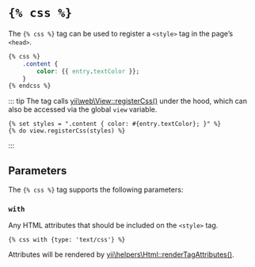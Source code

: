 # `{% css %}`

The `{% css %}` tag can be used to register a `<style>` tag in the page’s `<head>`.

```css
{% css %}
    .content { 
        color: {{ entry.textColor }};
    }
{% endcss %}
```

::: tip
The tag calls [yii\web\View::registerCss()](http://www.yiiframework.com/doc-2.0/yii-web-view.html#registerCss()-detail) under the hood, which can also be accessed via the global `view` variable.

```twig
{% set styles = ".content { color: #{entry.textColor}; }" %}
{% do view.registerCss(styles) %}
```
::: 

## Parameters

The `{% css %}` tag supports the following parameters:

### `with`

Any HTML attributes that should be included on the `<style>` tag.

```twig
{% css with {type: 'text/css'} %}
```

Attributes will be rendered by [yii\helpers\Html::renderTagAttributes()](http://www.yiiframework.com/doc-2.0/yii-helpers-basehtml.html#renderTagAttributes()-detail).
